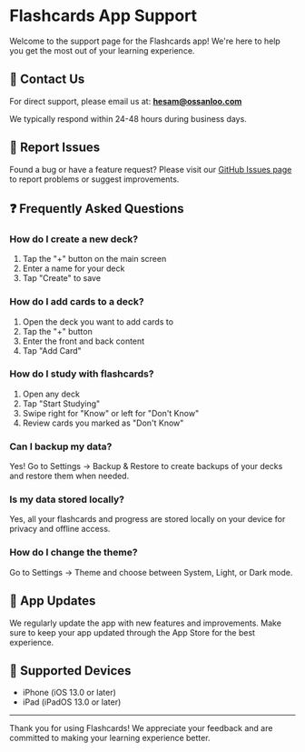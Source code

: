 # Flashcards App Support

Welcome to the support page for the Flashcards app! We're here to help you get the most out of your learning experience.

## 📧 Contact Us

For direct support, please email us at: **hesam@ossanloo.com**

We typically respond within 24-48 hours during business days.

## 🐛 Report Issues

Found a bug or have a feature request? Please visit our [GitHub Issues page](https://github.com/hesamossanloo/flashcards/issues) to report problems or suggest improvements.

## ❓ Frequently Asked Questions

### How do I create a new deck?
1. Tap the "+" button on the main screen
2. Enter a name for your deck
3. Tap "Create" to save

### How do I add cards to a deck?
1. Open the deck you want to add cards to
2. Tap the "+" button
3. Enter the front and back content
4. Tap "Add Card"

### How do I study with flashcards?
1. Open any deck
2. Tap "Start Studying"
3. Swipe right for "Know" or left for "Don't Know"
4. Review cards you marked as "Don't Know"

### Can I backup my data?
Yes! Go to Settings → Backup & Restore to create backups of your decks and restore them when needed.

### Is my data stored locally?
Yes, all your flashcards and progress are stored locally on your device for privacy and offline access.

### How do I change the theme?
Go to Settings → Theme and choose between System, Light, or Dark mode.

## 🔄 App Updates

We regularly update the app with new features and improvements. Make sure to keep your app updated through the App Store for the best experience.

## 📱 Supported Devices

- iPhone (iOS 13.0 or later)
- iPad (iPadOS 13.0 or later)

---

Thank you for using Flashcards! We appreciate your feedback and are committed to making your learning experience better. 
